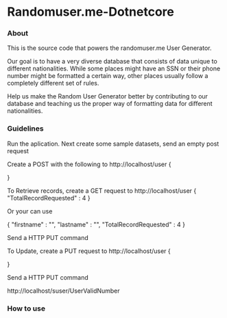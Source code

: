 # Randomuser.me-Dotnetcore

### About
This is the source code that powers the randomuser.me User Generator.

Our goal is to have a very diverse database that consists of data unique to different nationalities.
While some places might have an SSN or their phone number might be formatted a certain way, other places usually follow a completely different set of rules.

Help us make the Random User Generator better by contributing to our database and teaching us the proper way of formatting data for different nationalities.

### Guidelines

Run the aplication. Next create some sample datasets, send an empty post request 

Create a POST with the following to http://localhost/user
{
  
}

To Retrieve records, create a GET request to http://localhost/user
{
  "TotalRecordRequested" : 4
}

Or your can use 

{
  "firstname" : "", 
  "lastname" : "",
  "TotalRecordRequested" : 4
}

Send a HTTP PUT command

To Update, create a PUT request to http://localhost/user
{

}

Send a HTTP PUT command

http://localhost/suser/UserValidNumber


### How to use
